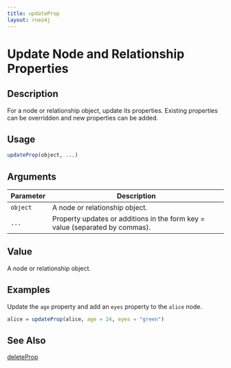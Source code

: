 ```yaml
---
title: updateProp
layout: rneo4j
---
```


# Update Node and Relationship Properties

## Description

For a node or relationship object, update its properties. Existing properties can be overridden and new properties can be added.

## Usage

```r
updateProp(object, ...)
```

## Arguments

| Parameter | Description |
| --------- | ----------- |
| `object`  | A node or relationship object. |
| `...`     | Property updates or additions in the form key = value (separated by commas). |

## Value

A node or relationship object.

## Examples

Update the `age` property and add an `eyes` property to the `alice` node.

```r
alice = updateProp(alice, age = 24, eyes = "green")
```

## See Also

[deleteProp](delete-prop.html)
